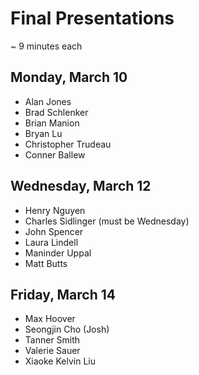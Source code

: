 # Final Presentations

~ 9 minutes each

## Monday, March 10

- Alan Jones
- Brad Schlenker
- Brian Manion
- Bryan Lu
- Christopher Trudeau
- Conner Ballew

## Wednesday, March 12

- Henry Nguyen
- Charles Sidlinger (must be Wednesday)
- John Spencer
- Laura Lindell
- Maninder Uppal
- Matt Butts

## Friday, March 14

- Max Hoover
- Seongjin Cho (Josh)
- Tanner Smith
- Valerie Sauer
- Xiaoke Kelvin Liu